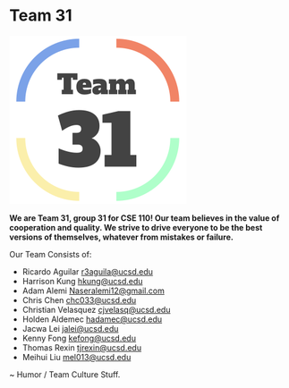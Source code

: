 # Team 31
![](branding/logo.png)

**We are Team 31, group 31 for CSE 110! Our team believes in the value of cooperation and quality.
We strive to drive everyone to be the best versions of themselves, whatever from mistakes or failure.** 

Our Team Consists of:
- Ricardo Aguilar 		    r3aguila@ucsd.edu     
- Harrison Kung 			hkung@ucsd.edu        
- Adam Alemi 			    Naseralemi12@gmail.com 
- Chris Chen                chc033@ucsd.edu     
- Christian Velasquez       cjvelasq@ucsd.edu  
- Holden Aldemec            hadamec@ucsd.edu    
- Jacwa Lei                 jalei@ucsd.edu   
- Kenny Fong                kefong@ucsd.edu  
- Thomas Rexin              tjrexin@ucsd.edu  
- Meihui Liu                mel013@ucsd.edu  

~ Humor / Team Culture Stuff.